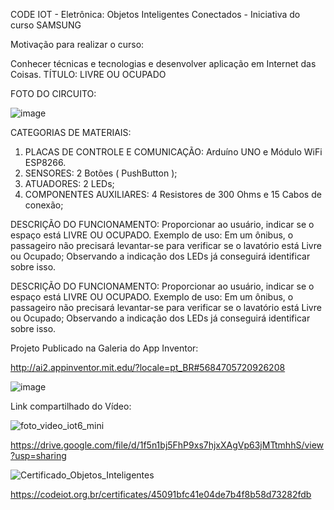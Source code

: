 CODE IOT - Eletrônica: Objetos Inteligentes Conectados - Iniciativa do curso SAMSUNG

Motivação para realizar o curso:

Conhecer técnicas e tecnologias e desenvolver aplicação em Internet das Coisas.
TÍTULO: LIVRE OU OCUPADO

FOTO DO CIRCUITO:


![image](https://github.com/Sillmann/livre-ocupado-web-codeIOT/assets/58642347/4c7ea19f-fceb-464a-9fea-6503e4223c2d)


CATEGORIAS DE MATERIAIS: 

1. PLACAS DE CONTROLE E COMUNICAÇÃO: Arduíno UNO e Módulo WiFi ESP8266. 
2. SENSORES: 2 Botões ( PushButton ); 
3. ATUADORES: 2 LEDs; 
4. COMPONENTES AUXILIARES: 4 Resistores de 300 Ohms e 15 Cabos de conexão;

DESCRIÇÃO DO FUNCIONAMENTO: 
Proporcionar ao usuário, indicar se o espaço está LIVRE OU OCUPADO. 
Exemplo de uso: Em um ônibus, o passageiro não precisará levantar-se para verificar se o 
lavatório está Livre ou Ocupado; Observando a indicação dos LEDs já conseguirá identificar 
sobre isso.

DESCRIÇÃO DO FUNCIONAMENTO: Proporcionar ao usuário, indicar se o espaço está LIVRE OU 
OCUPADO. 
Exemplo de uso: Em um ônibus, o passageiro não precisará levantar-se para verificar se o 
lavatório está Livre ou Ocupado; Observando a indicação dos LEDs já conseguirá identificar 
sobre isso.

Projeto Publicado na Galeria do App Inventor: 

http://ai2.appinventor.mit.edu/?locale=pt_BR#5684705720926208

![image](https://github.com/Sillmann/livre-ocupado-web-codeIOT/assets/58642347/40d9130b-f63b-4da7-9102-aae78e151f33)

Link compartilhado do Vídeo:

![foto_video_iot6_mini](https://github.com/Sillmann/livre-ocupado-web-codeIOT/assets/58642347/20e9e032-40ff-4698-8116-0f0d88b17914)


https://drive.google.com/file/d/1f5n1bj5FhP9xs7hjxXAgVp63jMTtmhhS/view?usp=sharing


![Certificado_Objetos_Inteligentes](https://github.com/Sillmann/livre-ocupado-web-codeIOT/assets/58642347/e0cf6cf4-8b9c-4cff-a51e-d6a6403bf942)

https://codeiot.org.br/certificates/45091bfc41e04de7b4f8b58d73282fdb


